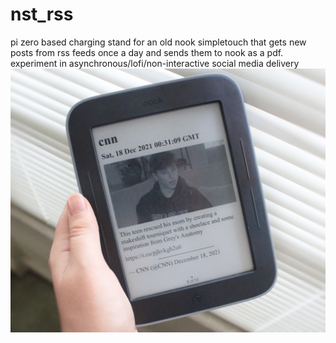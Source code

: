 # nst_rss
pi zero based charging stand for an old nook simpletouch that gets new posts from rss feeds once a day and sends them to nook as a pdf. experiment in asynchronous/lofi/non-interactive social media delivery
![pic of output](https://github.com/puddlecat/nst_rss/blob/main/IMG_8012.JPG)
